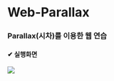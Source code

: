 # Web-Parallax
### Parallax(시차)를 이용한 웹 연습

#### ✔ 실행화면
<img src="https://user-images.githubusercontent.com/68770864/174310280-0d49e81c-b7cf-4a4a-99ae-4ecb311d8c2d.gif">
